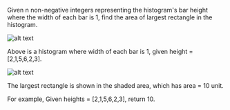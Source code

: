 Given n non-negative integers representing the histogram's bar height where the width of each bar is 1, find the area of largest rectangle in the histogram.

![alt text](histogram.png)

Above is a histogram where width of each bar is 1, given height = [2,1,5,6,2,3].

![alt text](histogram_area.png)

The largest rectangle is shown in the shaded area, which has area = 10 unit.

For example,
Given heights = [2,1,5,6,2,3],
return 10.

